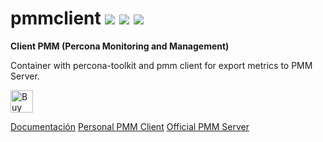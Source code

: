 # pmmclient [![](https://images.microbadger.com/badges/version/jorgeandrada/pmmclient:latest.svg)](https://microbadger.com/images/jorgeandrada/pmmclient:latest "Get your own version badge on microbadger.com") [![](https://images.microbadger.com/badges/image/jorgeandrada/pmmclient:latest.svg)](https://microbadger.com/images/jorgeandrada/pmmclient:latest "Get your own image badge on microbadger.com") [![](https://images.microbadger.com/badges/commit/jorgeandrada/pmmclient:latest.svg)](https://microbadger.com/images/jorgeandrada/pmmclient:latest "Get your own commit badge on microbadger.com")

**Client PMM (Percona Monitoring and Management)**

Container with percona-toolkit and pmm client for export metrics to PMM Server.

<a href='https://ko-fi.com/A417UXC' target='_blank'><img height='36' style='border:0px;height:36px;' src='https://az743702.vo.msecnd.net/cdn/kofi2.png?v=0' border='0' alt='Buy Me a Coffee at ko-fi.com' /></a>


[Documentación](https://www.percona.com/doc/percona-monitoring-and-management/index.html)
[Personal PMM Client](https://hub.docker.com/r/jorgeandrada/pmm-client/)
[Official PMM Server](https://hub.docker.com/r/percona/pmm-server/)
